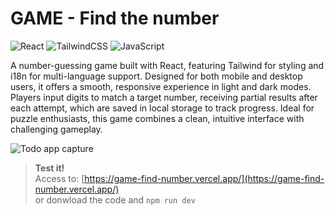 # GAME - Find the number

![React](https://img.shields.io/badge/react-%2320232a.svg?style=for-the-badge&logo=react&logoColor=%2361DAFB) ![TailwindCSS](https://img.shields.io/badge/tailwindcss-%2338B2AC.svg?style=for-the-badge&logo=tailwind-css&logoColor=white) ![JavaScript](https://img.shields.io/badge/javascript-%23323330.svg?style=for-the-badge&logo=javascript&logoColor=%23F7DF1E)

<p>A number-guessing game built with React, featuring Tailwind for styling and i18n for multi-language support. Designed for both mobile and desktop users, it offers a smooth, responsive experience in light and dark modes. Players input digits to match a target number, receiving partial results after each attempt, which are saved in local storage to track progress. Ideal for puzzle enthusiasts, this game combines a clean, intuitive interface with challenging gameplay.</p>

![Todo app capture](https://game-find-number.vercel.app/preview.jpg)

> **Test it!**  
> Access to: [https://game-find-number.vercel.app/](https://game-find-number.vercel.app/)  
> or donwload the code and `npm run dev`
